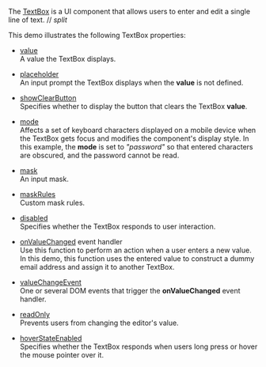 The [TextBox](/Documentation/ApiReference/UI_Components/dxTextBox/) is a UI component that allows users to enter and edit a single line of text.
// _split_

This demo illustrates the following TextBox properties:

- [value](/Documentation/ApiReference/UI_Components/dxTextBox/Configuration/#value)     
A value the TextBox displays.

- [placeholder](/Documentation/ApiReference/UI_Components/dxTextBox/Configuration/#placeholder)       
An input prompt the TextBox displays when the **value** is not defined.

- [showClearButton](/Documentation/ApiReference/UI_Components/dxTextBox/Configuration/#showClearButton)        
Specifies whether to display the button that clears the TextBox **value**.

- [mode](/Documentation/ApiReference/UI_Components/dxTextBox/Configuration/#mode)        
Affects a set of keyboard characters displayed on a mobile device when the TextBox gets focus and modifies the component's display style. In this example, the **mode** is set to *"password"* so that entered characters are obscured, and the password cannot be read.

- [mask](/Documentation/ApiReference/UI_Components/dxTextBox/Configuration/#mask)        
An input mask.

- [maskRules](/Documentation/ApiReference/UI_Components/dxTextBox/Configuration/#maskRules)        
Custom mask rules.

- [disabled](/Documentation/ApiReference/UI_Components/dxTextBox/Configuration/#disabled)        
Specifies whether the TextBox responds to user interaction.

- [onValueChanged](/Documentation/ApiReference/UI_Components/dxTextBox/Configuration/#onValueChanged) event handler      
Use this function to perform an action when a user enters a new value. In this demo, this function uses the entered value to construct a dummy email address and assign it to another TextBox.

- [valueChangeEvent](/Documentation/ApiReference/UI_Components/dxTextBox/Configuration/#valueChangeEvent)     
One or several DOM events that trigger the **onValueChanged** event handler.

- [readOnly](/Documentation/ApiReference/UI_Components/dxTextBox/Configuration/#readOnly)     
Prevents users from changing the editor's value.

- [hoverStateEnabled](/Documentation/ApiReference/UI_Components/dxTextBox/Configuration/#hoverStateEnabled)        
Specifies whether the TextBox responds when users long press or hover the mouse pointer over it.
